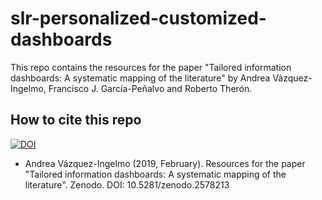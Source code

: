 # slr-personalized-customized-dashboards

This repo contains the resources for the paper "Tailored information dashboards: A systematic mapping of the literature" by Andrea Vázquez-Ingelmo, Francisco J. García-Peñalvo and Roberto Therón.

## How to cite this repo

[![DOI](https://zenodo.org/badge/172582769.svg)](https://zenodo.org/badge/latestdoi/172582769)

* Andrea Vázquez-Ingelmo (2019, February). Resources for the paper "Tailored information dashboards: A systematic mapping of the literature". Zenodo. DOI: 10.5281/zenodo.2578213
